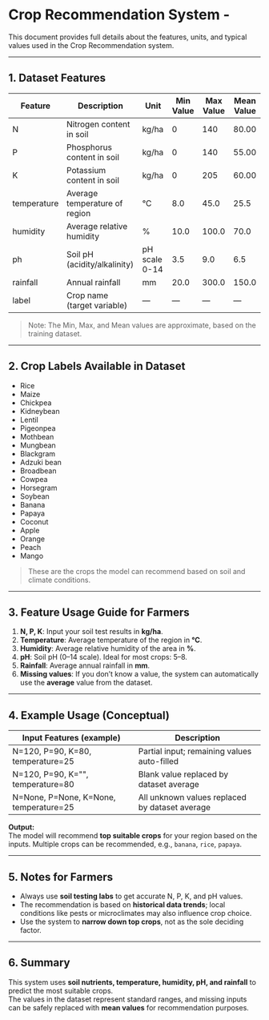 # Crop Recommendation System -

This document provides full details about the features, units, and typical values used in the Crop Recommendation system.

---

## 1. Dataset Features

| Feature       | Description                           | Unit          | Min Value | Max Value | Mean Value |
|---------------|---------------------------------------|---------------|-----------|-----------|------------|
| N             | Nitrogen content in soil               | kg/ha         | 0         | 140       | 80.00      |
| P             | Phosphorus content in soil             | kg/ha         | 0         | 140       | 55.00      |
| K             | Potassium content in soil              | kg/ha         | 0         | 205       | 60.00      |
| temperature   | Average temperature of region         | °C            | 8.0       | 45.0      | 25.5       |
| humidity      | Average relative humidity             | %             | 10.0      | 100.0     | 70.0       |
| ph            | Soil pH (acidity/alkalinity)          | pH scale 0-14 | 3.5       | 9.0       | 6.5        |
| rainfall      | Annual rainfall                        | mm            | 20.0      | 300.0     | 150.0      |
| label         | Crop name (target variable)           | —             | —         | —         | —          |

> Note: The Min, Max, and Mean values are approximate, based on the training dataset.

---

## 2. Crop Labels Available in Dataset

- Rice  
- Maize  
- Chickpea  
- Kidneybean  
- Lentil  
- Pigeonpea  
- Mothbean  
- Mungbean  
- Blackgram  
- Adzuki bean  
- Broadbean  
- Cowpea  
- Horsegram  
- Soybean  
- Banana  
- Papaya  
- Coconut  
- Apple  
- Orange  
- Peach  
- Mango  

> These are the crops the model can recommend based on soil and climate conditions.

---

## 3. Feature Usage Guide for Farmers

1. **N, P, K**: Input your soil test results in **kg/ha**.  
2. **Temperature**: Average temperature of the region in **°C**.  
3. **Humidity**: Average relative humidity of the area in **%**.  
4. **pH**: Soil pH (0–14 scale). Ideal for most crops: 5–8.  
5. **Rainfall**: Average annual rainfall in **mm**.  
6. **Missing values**: If you don’t know a value, the system can automatically use the **average** value from the dataset.

---

## 4. Example Usage (Conceptual)

| Input Features (example)                | Description                                         |
|----------------------------------------|-----------------------------------------------------|
| N=120, P=90, K=80, temperature=25      | Partial input; remaining values auto-filled        |
| N=120, P=90, K="", temperature=80      | Blank value replaced by dataset average            |
| N=None, P=None, K=None, temperature=25 | All unknown values replaced by dataset average     |

**Output:**  
The model will recommend **top suitable crops** for your region based on the inputs. Multiple crops can be recommended, e.g., `banana`, `rice`, `papaya`.

---

## 5. Notes for Farmers

- Always use **soil testing labs** to get accurate N, P, K, and pH values.  
- The recommendation is based on **historical data trends**; local conditions like pests or microclimates may also influence crop choice.  
- Use the system to **narrow down top crops**, not as the sole deciding factor.  

---

## 6. Summary

This system uses **soil nutrients, temperature, humidity, pH, and rainfall** to predict the most suitable crops.  
The values in the dataset represent standard ranges, and missing inputs can be safely replaced with **mean values** for recommendation purposes.

